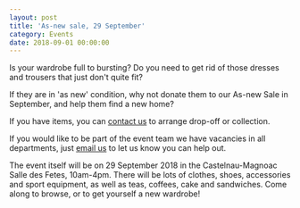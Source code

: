 ```yaml
---
layout: post
title: 'As-new sale, 29 September'
category: Events
date: 2018-09-01 00:00:00
---
```


Is your wardrobe full to bursting? Do you need to get rid of those dresses and trousers that just don't quite fit?

If they are in 'as new' condition, why not donate them to our As-new Sale in September, and help them find a new home?

If you have items, you can [contact us](mailto:aidenepalmagnoac@gmail.com?subject=As-new%20sale%2FVide-dressing) to arrange drop-off or collection.

If you would like to be part of the event team we have vacancies in all departments, just [email us](mailto:aidenepalmagnoac@gmail.com?subject=I'd%20like%20to%20help%20out!) to let us know you can help out.

The event itself will be on 29 September 2018 in the Castelnau-Magnoac Salle des Fetes, 10am-4pm. There will be lots of clothes, shoes, accessories and sport equipment, as well as teas, coffees, cake and sandwiches. Come along to browse, or to get yourself a new wardrobe!